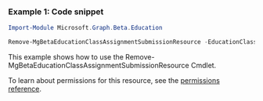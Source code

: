 ### Example 1: Code snippet

```powershellImport-Module Microsoft.Graph.Beta.Education

Remove-MgBetaEducationClassAssignmentSubmissionResource -EducationClassId $educationClassId -EducationAssignmentId $educationAssignmentId -EducationSubmissionId $educationSubmissionId -EducationSubmissionResourceId $educationSubmissionResourceId
```
This example shows how to use the Remove-MgBetaEducationClassAssignmentSubmissionResource Cmdlet.
To learn about permissions for this resource, see the [permissions reference](/graph/permissions-reference).

